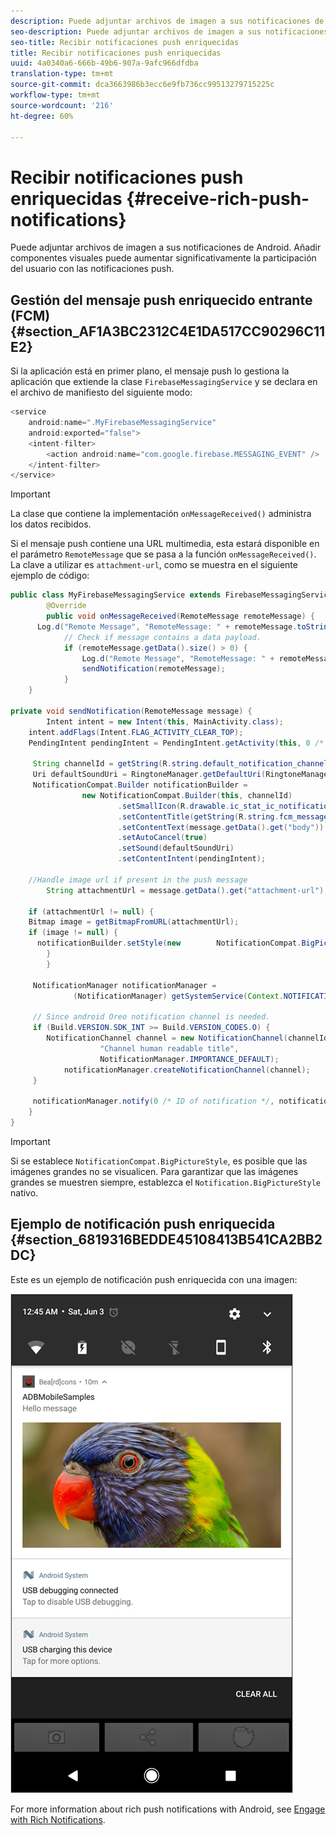 ```yaml
---
description: Puede adjuntar archivos de imagen a sus notificaciones de Android. Añadir componentes visuales puede aumentar significativamente la participación del usuario con las notificaciones push.
seo-description: Puede adjuntar archivos de imagen a sus notificaciones de Android. Añadir componentes visuales puede aumentar significativamente la participación del usuario con las notificaciones push.
seo-title: Recibir notificaciones push enriquecidas
title: Recibir notificaciones push enriquecidas
uuid: 4a0340a6-666b-49b6-907a-9afc966dfdba
translation-type: tm+mt
source-git-commit: dca3663986b3ecc6e9fb736cc99513279715225c
workflow-type: tm+mt
source-wordcount: '216'
ht-degree: 60%

---
```



# Recibir notificaciones push enriquecidas {#receive-rich-push-notifications}

Puede adjuntar archivos de imagen a sus notificaciones de Android. Añadir componentes visuales puede aumentar significativamente la participación del usuario con las notificaciones push.

## Gestión del mensaje push enriquecido entrante (FCM) {#section_AF1A3BC2312C4E1DA517CC90296C11E2}

Si la aplicación está en primer plano, el mensaje push lo gestiona la aplicación que extiende la clase `FirebaseMessagingService` y se declara en el archivo de manifiesto del siguiente modo:

```java
<service
    android:name=".MyFirebaseMessagingService"
    android:exported="false">
    <intent-filter>
        <action android:name="com.google.firebase.MESSAGING_EVENT" />
    </intent-filter>
</service>
```

>[!IMPORTANT]
>
>La clase que contiene la implementación `onMessageReceived()` administra los datos recibidos.

Si el mensaje push contiene una URL multimedia, esta estará disponible en el parámetro `RemoteMessage` que se pasa a la función `onMessageReceived()`. La clave a utilizar es `attachment-url`, como se muestra en el siguiente ejemplo de código:

```java
public class MyFirebaseMessagingService extends FirebaseMessagingService {
        @Override
        public void onMessageReceived(RemoteMessage remoteMessage) {
      Log.d("Remote Message", "RemoteMessage: " + remoteMessage.toString());
            // Check if message contains a data payload.
            if (remoteMessage.getData().size() > 0) {
                Log.d("Remote Message", "RemoteMessage: " + remoteMessage.getData());
                sendNotification(remoteMessage);
            }
    }
 
private void sendNotification(RemoteMessage message) {
        Intent intent = new Intent(this, MainActivity.class);
    intent.addFlags(Intent.FLAG_ACTIVITY_CLEAR_TOP);
    PendingIntent pendingIntent = PendingIntent.getActivity(this, 0 /* Request code */, intent, PendingIntent.FLAG_ONE_SHOT);

     String channelId = getString(R.string.default_notification_channel_id);
     Uri defaultSoundUri = RingtoneManager.getDefaultUri(RingtoneManager.TYPE_NOTIFICATION);
     NotificationCompat.Builder notificationBuilder =
                new NotificationCompat.Builder(this, channelId)
                        .setSmallIcon(R.drawable.ic_stat_ic_notification)
                        .setContentTitle(getString(R.string.fcm_message))
                        .setContentText(message.getData().get("body"))
                        .setAutoCancel(true)
                        .setSound(defaultSoundUri)
                        .setContentIntent(pendingIntent);
  
    //Handle image url if present in the push message 
        String attachmentUrl = message.getData().get("attachment-url");
  
    if (attachmentUrl != null) { 
    Bitmap image = getBitmapFromURL(attachmentUrl); 
    if (image != null) { 
      notificationBuilder.setStyle(new        NotificationCompat.BigPictureStyle().bigPicture(image)); 
        } 
        } 

     NotificationManager notificationManager =
              (NotificationManager) getSystemService(Context.NOTIFICATION_SERVICE);

     // Since android Oreo notification channel is needed.
     if (Build.VERSION.SDK_INT >= Build.VERSION_CODES.O) {
        NotificationChannel channel = new NotificationChannel(channelId,
                    "Channel human readable title",
                    NotificationManager.IMPORTANCE_DEFAULT);
            notificationManager.createNotificationChannel(channel);
     }

     notificationManager.notify(0 /* ID of notification */, notificationBuilder.build());
    }
}
```

>[!IMPORTANT]
>
>Si se establece `NotificationCompat.BigPictureStyle`, es posible que las imágenes grandes no se visualicen. Para garantizar que las imágenes grandes se muestren siempre, establezca el `Notification.BigPictureStyle` nativo.

## Ejemplo de notificación push enriquecida {#section_6819316BEDDE45108413B541CA2BB2DC}

Este es un ejemplo de notificación push enriquecida con una imagen:

![](assets/rich-push-notification_example.png)

For more information about rich push notifications with Android, see [Engage with Rich Notifications](https://developer.android.com/distribute/best-practices/engage/rich-notifications.html).

